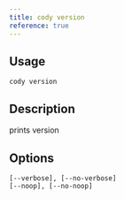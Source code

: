 ```yaml
---
title: cody version
reference: true
---
```


## Usage

    cody version

## Description

prints version


## Options

```
[--verbose], [--no-verbose]  
[--noop], [--no-noop]        
```

